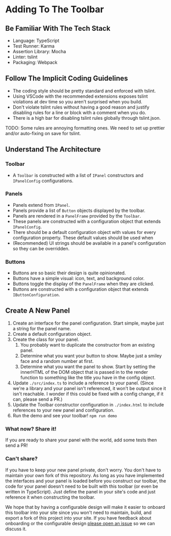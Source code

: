 # Adding To The Toolbar

## Be Familiar With The Tech Stack

- Language: TypeScript
- Test Runner: Karma
- Assertion Library: Mocha
- Linter: tslint
- Packaging: Webpack

## Follow The Implicit Coding Guidelines

- The coding style should be pretty standard and enforced with tslint.
- Using VSCode with the recommended extensions exposes tslint violations at dev time so you aren't surprised when you build.
- Don't violate tslint rules without having a good reason and justify disabling rules for a line or block with a comment when you do.
- There is a high bar for disabling tslint rules globally through tslint.json.

TODO: Some rules are annoying formatting ones. We need to set up prettier and/or auto-fixing on save for tslint.

## Understand The Architecture

### Toolbar

- A `Toolbar` is constructed with a list of `IPanel` constructors and `IPanelConfig` configurations.

### Panels

- Panels extend from `IPanel`.
- Panels provide a list of `Button` objects displayed by the toolbar.
- Panels are rendered in a `PanelFrame` provided by the `Toolbar`.
- These panels are constructed with a configuration object that extends `IPanelConfig`.
- There should be a default configuration object with values for every configuration property. These default values should be used when 
- (Recommended) UI strings should be available in a panel's configuration so they can be overridden.

### Buttons

- Buttons are so basic their design is quite opinionated.
- Buttons have a simple visual: icon, text, and background color.
- Buttons toggle the display of the `PanelFrame` when they are clicked.
- Buttons are constructed with a configuration object that extends `IButtonConfiguration`.

## Create A New Panel

1. Create an interface for the panel configuration. Start simple, maybe just a string for the panel name.
2. Create a default configuration object.
3. Create the class for your panel.
    1. You probably want to duplicate the constructor from an existing panel.
    2. Determine what you want your button to show. Maybe just a smiley face and a random number at first.
    3. Determine what you want the panel to show. Start by setting the innerHTML of the DOM object that is passed in to the render function to something like the title you have in the config object.
4. Update `./src/index.ts` to include a reference to your panel. (Since we're a library and your panel isn't referenced, it won't be output since it isn't reachable. I wonder if this could be fixed with a config change, if it can, please send a PR.)
5. Update the Toolbar constructor configuration in `./index.html` to include references to your new panel and configuration.
6. Run the demo and see your toolbar! `npm run demo`

### What now? Share it!

If you are ready to share your panel with the world, add some tests then send a PR!

### Can't share?

If you have to keep your new panel private, don't worry. You don't have to maintain your own fork of this repository. As long as you have implemented the interfaces and your panel is loaded before you construct our toolbar, the code for your panel doesn't need to be built with this toolbar (or even be written in TypeScript). Just define the panel in your site's code and just reference it when constructing the toolbar.

We hope that by having a configurable design will make it easier to onboard this toolbar into your site since you won't need to maintain, build, and export a fork of this project into your site. If you have feedback about onboarding or the configurable design [please open an issue](https://github.com/Microsoft/webperftoolbar/issues/new) so we can discuss it.
